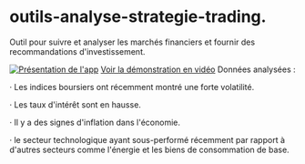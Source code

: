# outils-analyse-strategie-trading.
Outil pour suivre et analyser les marchés financiers et fournir des recommandations d'investissement.

[![Présentation de l'app](https://i9.ytimg.com/vi_webp/ibmOc5MoNUU/mq1.webp?sqp=CPipx8IG-oaymwEmCMACELQB8quKqQMa8AEB-AH-CYAC0AWKAgwIABABGGUgXihVMA8=&rs=AOn4CLDAmHv1u4e90O-NJ5iPlnNA6DZIaQ)](https://youtu.be/ibmOc5MoNUU)
[Voir la démonstration en vidéo](https://www.youtube.com/watch?v=ibmOc5MoNUU)
Données analysées :

·           Les indices boursiers ont récemment montré une forte volatilité.

·          Les taux d'intérêt sont en hausse.

·          Il y a des signes d'inflation dans l'économie.

·          le secteur technologique ayant  sous-performé récemment par rapport à d'autres secteurs comme l'énergie et les biens de consommation de base.
